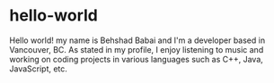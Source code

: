 # hello-world

Hello world! my name is Behshad Babai and I'm a developer based in Vancouver, BC. As stated in my profile, I enjoy listening to music and working on coding projects in various languages such as C++, Java, JavaScript, etc.

